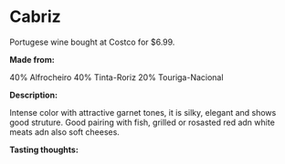 # Cabriz

Portugese wine bought at Costco for $6.99.

**Made from:**

40% Alfrocheiro
40% Tinta-Roriz
20% Touriga-Nacional

**Description:**

Intense color with attractive garnet tones, it is silky, elegant and shows good struture.  Good pairing with fish, grilled or rosasted red adn white meats adn also soft cheeses.

**Tasting thoughts:**

